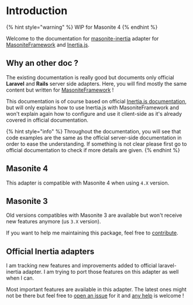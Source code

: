 # Introduction

{% hint style="warning" %}
WIP for Masonite 4
{% endhint %}

Welcome to the documentation for [masonite-inertia](https://github.com/girardinsamuel/masonite-inertia) adapter for [MasoniteFramework](https://docs.masoniteproject.com/) and [Inertia.js](https://inertiajs.com/).

## Why an other doc ?

The existing documentation is really good but documents only official **Laravel** and **Rails** server side adapters. Here, you will find mostly the same content but written for [MasoniteFramework](https://docs.masoniteproject.com/) !

This documentation is of course based on official [Inertia.js documentation](https://inertiajs.com/), but will only explains how to use Inertia.js with MasoniteFramework and won't explain again how to configure and use it client-side as it's already covered in official documentation.

{% hint style="info" %}
Throughout the documentation, you will see that code examples are the same as the official server-side documentation in order to ease the understanding. If something is not clear please first go to official documentation to check if more details are given.
{% endhint %}

## Masonite 4

This adapter is compatible with Masonite 4 when using `4.X` version.

## Masonite 3

Old versions compatibles with Masonite 3 are available but won't receive new features anymore (us `3.X` version).

If you want to help me maintaining this package, feel free to [contribute](development/contribute.md).

## Official Inertia adapters

I am tracking new features and improvements added to official laravel-inertia adapter. I am trying to port those features on this adapter as well when I can.

Most important features are available in this adapter. The latest ones might not be there but feel free to [open an issue](https://github.com/girardinsamuel/masonite-inertia/issues/new) for it and [any help](development/contribute.md) is welcome !
